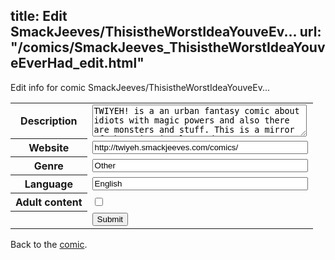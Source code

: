 title: Edit SmackJeeves/ThisistheWorstIdeaYouveEv...
url: "/comics/SmackJeeves_ThisistheWorstIdeaYouveEverHad_edit.html"
---
Edit info for comic SmackJeeves/ThisistheWorstIdeaYouveEv...

<form name="comic" action="http://gaepostmail.appspot.com/comic/" method="post">
<table class="comicinfo">
<tr>
<th>Description</th><td><textarea name="description" cols="40" rows="3">TWIYEH! is a an urban fantasy comic about idiots with magic powers and also there are monsters and stuff. This is a mirror of the main site located at http://worstidea.skyscrapersoup.com which updates every Monday and Wednesday. I batch update over here every 10 pages or so.</textarea></td>
</tr>
<tr>
<th>Website</th><td><input type="text" name="url" value="http://twiyeh.smackjeeves.com/comics/" size="40"/></td>
</tr>
<tr>
<th>Genre</th><td><input type="text" name="genre" value="Other" size="40"/></td>
</tr>
<tr>
<th>Language</th><td><input type="text" name="language" value="English" size="40"/></td>
</tr>
<tr>
<th>Adult content</th><td><input type="checkbox" name="adult" value="adult" /></td>
</tr>
<tr>
<th></th><td>
<input type="hidden" name="comic" value="SmackJeeves_ThisistheWorstIdeaYouveEverHad" />
<input type="submit" name="submit" value="Submit" />
</td>
</tr>
</table>
</form>

Back to the [comic](SmackJeeves_ThisistheWorstIdeaYouveEverHad.html).
